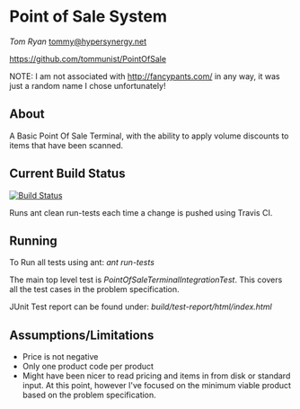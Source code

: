 Point of Sale System
====================

*Tom Ryan*
tommy@hypersynergy.net

https://github.com/tommunist/PointOfSale

NOTE: I am not associated with http://fancypants.com/ in any way, it was just a random name I chose unfortunately!

About
-----

A Basic Point Of Sale Terminal, with the ability to apply volume discounts to items that have been scanned.

Current Build Status
--------------

[![Build Status](https://secure.travis-ci.org/tommunist/PointOfSale.png)](http://travis-ci.org/tommunist/PointOfSale)

Runs ant clean run-tests each time a change is pushed using Travis CI.

Running
-------

To Run all tests using ant:
    *ant run-tests*


The main top level test is *PointOfSaleTerminalIntegrationTest*. This covers all the test cases in the problem specification.

JUnit Test report can be found under:
    *build/test-report/html/index.html*

Assumptions/Limitations
-----------

* Price is not negative
* Only one product code per product
* Might have been nicer to read pricing and items in from disk or standard input. At this point, however I've focused on the minimum viable product based on the problem specification.

